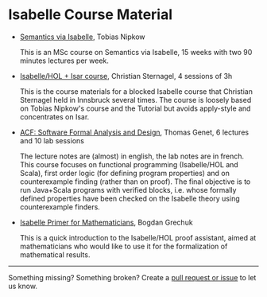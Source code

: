 # Isabelle Course Material

<ul>
    <li>
        <a href="https://www21.in.tum.de/teaching/semantics/">Semantics via Isabelle</a>, Tobias Nipkow
        <p>
        This is an MSc course on Semantics via Isabelle, 15 weeks with two 90 minutes lectures per week.
        </p>
    </li>
    <li>
        <a href="http://cl-informatik.uibk.ac.at/teaching/ss11/eve">Isabelle/HOL + Isar course</a>, Christian Sternagel, 4 sessions of 3h
        <p>
        This is the course materials for a blocked Isabelle course that Christian Sternagel held in Innsbruck several times. The course is loosely based on Tobias Nipkow's course and the Tutorial but avoids apply-style and concentrates on Isar.
        </p>
    </li>
    <li>
        <a href="http://www.irisa.fr/celtique/genet/ACF/">ACF: Software Formal Analysis and Design</a>, Thomas Genet, 6 lectures and 10 lab sessions
        <p>
        The lecture notes are (almost) in english, the lab notes are in french. This course focuses on functional programming (Isabelle/HOL and Scala), first order logic (for defining program properties) and on counterexample finding (rather than on proof). The final objective is to run Java+Scala programs with verified blocks, i.e. whose formally defined properties have been checked on the Isabelle theory using counterexample finders.
        </p>
    </li>
    <li>
        <a href="http://dream.inf.ed.ac.uk/projects/isabelle/Isabelle_Primer.pdf">Isabelle Primer for Mathematicians</a>, Bogdan Grechuk
        <p>
        This is a quick introduction to the Isabelle/HOL proof assistant, aimed at mathematicians who would like to use it for the formalization of mathematical results.
        </p>
    </li>
</ul>


---

Something missing? Something broken? Create a [pull request or issue](https://github.com/isabelle-prover/isabelle-prover.github.io) to let us know.
